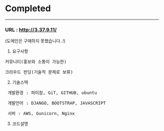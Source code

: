 # Completed
---
### URL : http://3.37.9.11/

(도메인은 구매하지 못했습니다..!)

1. 요구사항

<pre>커뮤니티(홍보와 소통이 가능한)</pre>

<pre>크라우드 펀딩(기술적 문제로 보류)</pre>


2. 기술스택

<pre> 개발환경 : 파이참, GiT, GITHUB, ubuntu </pre>

<pre> 개발언어 : DJANGO, BOOTSTRAP, JAVASCRIPT </pre>

<pre> 서버 : AWS, Gunicorn, Nginx </pre> 

3. 코드설명




